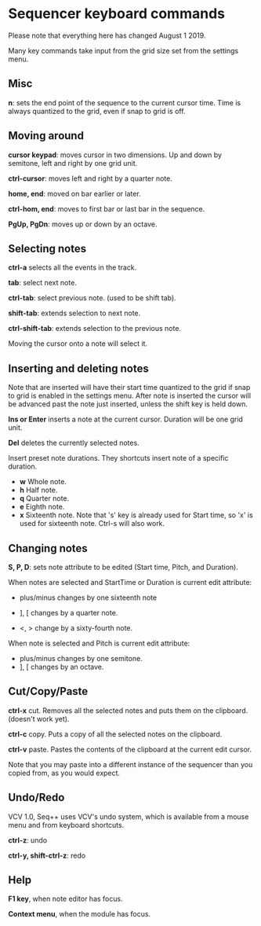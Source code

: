 # Sequencer keyboard commands

Please note that everything here has changed August 1 2019.

Many key commands take input from the grid size set from the settings menu.

## Misc

**n**: sets the end point of the sequence to the current cursor time. Time is always quantized to the grid, even if snap to grid is off.

## Moving around

**cursor keypad**: moves cursor in two dimensions. Up and down by semitone, left and right by one grid unit.

**ctrl-cursor**: moves left and right by a quarter note.

**home, end**: moved on bar earlier or later.

**ctrl-hom, end**: moves to first bar or last bar in the sequence.

**PgUp, PgDn**: moves up or down by an octave.

## Selecting notes

**ctrl-a** selects all the events in the track.

**tab**: select next note.

**ctrl-tab**: select previous note. (used to be shift tab).

**shift-tab**: extends selection to next note.

**ctrl-shift-tab**: extends selection to the previous note.

Moving the cursor onto a note will select it.

## Inserting and deleting notes

Note that are inserted will have their start time quantized to the grid if snap to grid is enabled in the settings menu. After note is inserted the cursor will be advanced past the note just inserted, unless the shift key is held down.

**Ins or Enter** inserts a note at the current cursor. Duration will be one grid unit.

**Del** deletes the currently selected notes.

Insert preset note durations. They shortcuts insert note of a specific duration.

* **w** Whole note.
* **h** Half note.
* **q** Quarter note.
* **e** Eighth note.
* **x** Sixteenth note. Note that 's' key is already used for Start time, so 'x' is used for sixteenth note. Ctrl-s will also work.

## Changing notes

**S, P, D**: sets note attribute to be edited (Start time, Pitch, and Duration).

When notes are selected and StartTime or Duration is current edit attribute:

* plus/minus changes by one sixteenth note

* ], [ changes by a quarter note.

* <, > change by a sixty-fourth note.

When note is selected and Pitch is current edit attribute:

* plus/minus changes by one semitone.
* ], [ changes by an octave.

## Cut/Copy/Paste

**ctrl-x** cut. Removes all the selected notes and puts them on the clipboard. (doesn't work yet).

**ctrl-c** copy. Puts a copy of all the selected notes on the clipboard.

**ctrl-v** paste. Pastes the contents of the clipboard at the current edit cursor.

Note that you may paste into a different instance of the sequencer than you copied from, as you would expect.

## Undo/Redo

VCV 1.0, Seq++ uses VCV's undo system, which is available from a mouse menu and from keyboard shortcuts.

**ctrl-z**: undo

**ctrl-y, shift-ctrl-z**: redo

## Help

**F1 key**, when note editor has focus.

**Context menu**, when the module has focus.
